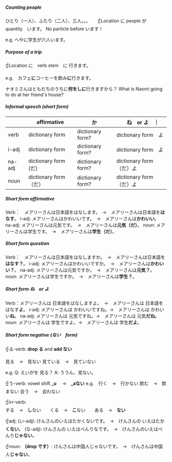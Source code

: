 ##### Counting people
ひとり（一人）、ふたり（二人）、三人。。。
  　
  ☝️Location に people が　quantity　います。
  No particle before います！
  
  e.g. へやに学生が六人います。

##### Purpose of a trip
☝️Location に　verb stem　に 行きます。
  
  e.g.　カフェ**に**コーヒーを飲み**に**行きます。
  
  ナオミさんはともだちのうちに**何をしに**行きますから？
  What is Naomi going to do at her friend's house?

##### Informal speech (short form)
|　| affirmative | か |　ね　or よ　｜
| - | - | - | - |
| verb | dictionary form  | dictionary form? | dictionary form　よ |
| i-adj　| dictionary form  | dictionary form? | dictionary form　よ |
| na-adj | dictionary form (だ)  | dictionary form? | dictionary form　（だ）よ |
| noun | dictionary form（だ） | dictionary form? | dictionary form　（だ）よ |

##### Short form affirmative
Verb：　メアリーさんは日本語をはなします。　→　メアリーさんは日本語を**はなす**。
  i-adj: メアリーさんはかわいいです。　→　メアリーさんは**かわいい**。
  na-adj: メアリーさんは元気です。　→　メアリーさんは**元気（だ）**。
  noun: メアリーさんは学生です。　→　メアリーさんは**学生（だ）**。

##### Short form question
Verb：　メアリーさんは日本語をはなしますか。　→　メアリーさんは日本語を**はなす？**。
  i-adj: メアリーさんはかわいいですか。　→　メアリーさんは**かわいい？**。
  na-adj: メアリーさんは元気ですか。　→　メアリーさんは**元気？**。
  noun: メアリーさんは学生ですか。　→　メアリーさんは**学生？**。

##### Short form ね　or よ
Verb：メアリーさんは 日本語をはなしますよ。　→　メアリーさんは 日本語をはなす**よ**。
  i-adj: メアリーさんは かわいいですね。→　メアリーさんは かわいい**ね**。
  na-adj: メアリーさんは 元気ですね。→　メアリーさんは 元気**だね**。
  noun: メアリーさんは 学生ですよ。→　メアリーさんは 学生**だよ**。

##### Short form negative (ない　form)
  ☝️る-verb: **drop る** and **add ない**  
  
  見る　→　見ない
  見ている　→　見ていない
  
  e.g. Q: えいがを 見る？ A: ううん、見ない。
 
  ☝️う-verb: vowel shift **_u**　 →　**_aない**
  e.g.　行く　→　行かない
  飲む　→　飲まない
  会う　→　会わない
  
  ☝️irr-verb:\
  する　→　**し**ない　　くる　→　**こ**ない　　ある　→　**ない**

  ☝️adj:
  (い-adj): けんさんのいえはたかくないです。　→　けんさんの いえはたか**くない**。
  (な-adj): けんさんの いえはべんりなです。　→　けんさんのいえはべんり**じゃない**。
  
  ☝️noun: **（drop です）**:
  けんさんは中国人じゃないです。　→　けんさんは中国人**じゃない**。